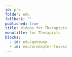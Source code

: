 ```yaml
---
id: pro
folder: edu
fallback: ""
published: true
title: Videos for Therapists
menutitle: for Therapists
blocks:
  - id: edu/gateway
  - id: edu/urodapter-lovasz
---
```

